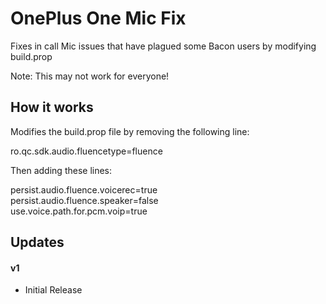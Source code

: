 # OnePlus One Mic Fix
Fixes in call Mic issues that have plagued some Bacon users by modifying build.prop

Note: This may not work for everyone!

## How it works
Modifies the build.prop file by removing the following line:

ro.qc.sdk.audio.fluencetype=fluence

Then adding these lines:

persist.audio.fluence.voicerec=true  
persist.audio.fluence.speaker=false  
use.voice.path.for.pcm.voip=true

## Updates
#### v1
* Initial Release
